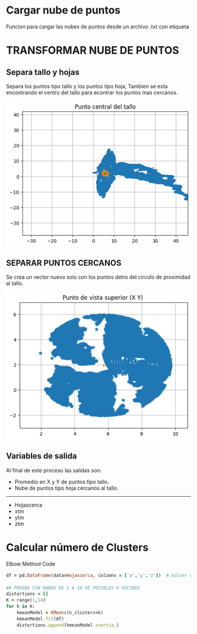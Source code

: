 # Cargar nube de puntos

Funcion para cargar las nubes de puntos desde un archivo .txt con etiqueta


# TRANSFORMAR NUBE DE PUNTOS

## Separa tallo y hojas

Separa los puntos tipo tallo y los puntos tipo hoja, 
Tambien se esta encontrando el centro del tallo para econtrar los puntos mas cercanos.

![Creacion de Mascara](https://github.com/Brayanjurado1325/Angulos-de-hojas/blob/main/Imagenes/2.png)


## SEPARAR PUNTOS CERCANOS

Se crea un vector nuevo solo con los puntos detro del circulo de proximidad al tallo.

![Creacion de Mascara](https://github.com/Brayanjurado1325/Angulos-de-hojas/blob/main/Imagenes/3.png)

## Variables de salida 

Al final de este proceso las salidas son:

* Promedio en X y Y de puntos tipo tallo.
* Nube de puntos tipo hoja cercanos al tallo.
-----------------------------

* Hojascerca
* xtm 
* ytm 
* ztm 

# Calcular número de Clusters 

Elbow Method Code

```ruby
df = pd.DataFrame(data=Hojascerca, columns = ['x','y','z'])  # Volver datos DataFrame 

## PRUEBA CON RANDO DE 1 A 10 DE POSIBLES K VECINOS 
distortions = []
K = range(1,14)
for k in K:
    kmeanModel = KMeans(n_clusters=k)
    kmeanModel.fit(df)
    distortions.append(kmeanModel.inertia_)
```


